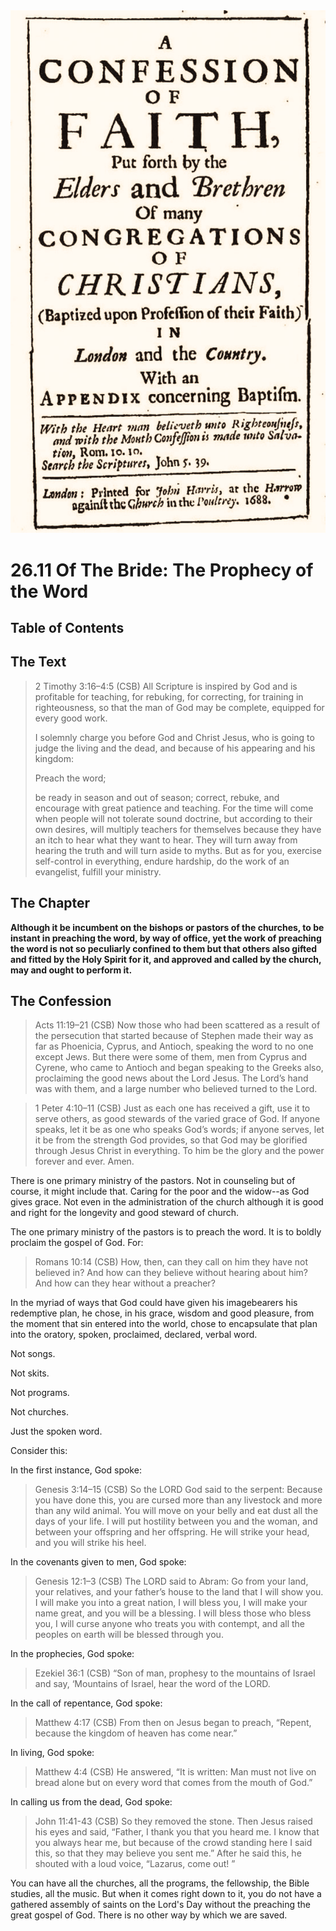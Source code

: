 <img class="intro-right" src="../images/art-1689.png">

# 26.11 Of The Bride: The Prophecy of the Word

## Table of Contents

<!-- toc -->

## The Text

>2 Timothy 3:16–4:5 (CSB) All Scripture is inspired by God and is profitable for teaching, for rebuking, for correcting, for training in righteousness, so that the man of God may be complete, equipped for every good work.  
>
>I solemnly charge you before God and Christ Jesus, who is going to judge the living and the dead, and because of his appearing and his kingdom:  
>
><bgy>Preach the word;</bgy>  
>
>be ready in season and out of season; correct, rebuke, and encourage with great patience and teaching. For the time will come when people will not tolerate sound doctrine, but according to their own desires, will multiply teachers for themselves because they have an itch to hear what they want to hear. They will turn away from hearing the truth and will turn aside to myths. But as for you, exercise self-control in everything, endure hardship, do the work of an evangelist, fulfill your ministry.

## The Chapter

**Although it be incumbent on the bishops or pastors of the churches, to be instant in preaching the word, by way of office, yet the work of preaching the word is not so peculiarly confined to them but that others also gifted and fitted by the Holy Spirit for it, and approved and called by the church, may and ought to perform it.**

## The Confession

>Acts 11:19–21 (CSB) Now those who had been scattered as a result of the persecution that started because of Stephen made their way as far as Phoenicia, Cyprus, and Antioch, speaking the word to no one except Jews. But there were some of them, men from Cyprus and Cyrene, who came to Antioch and began speaking to the Greeks also, proclaiming the good news about the Lord Jesus. The Lord’s hand was with them, and a large number who believed turned to the Lord.

>1 Peter 4:10–11 (CSB) Just as each one has received a gift, use it to serve others, as good stewards of the varied grace of God. If anyone speaks, let it be as one who speaks God’s words; if anyone serves, let it be from the strength God provides, so that God may be glorified through Jesus Christ in everything. To him be the glory and the power forever and ever. Amen.

There is one primary ministry of the pastors. Not in counseling but of course, it might include that. Caring for the poor and the widow--as God gives grace. Not even in the administration of the church although it is good and right for the longevity and good steward of church.

The one primary ministry of the pastors is to preach the word. It is to boldly proclaim the gospel of God. For:

>Romans 10:14 (CSB) How, then, can they call on him they have not believed in? And how can they believe without hearing about him? And how can they hear without a preacher?

In the myriad of ways that God could have given his imagebearers his redemptive plan, he chose, in his grace, wisdom and good pleasure, from the moment that sin entered into the world, chose to encapsulate that plan into the oratory, spoken, proclaimed, declared, verbal word.

Not songs.

Not skits.

Not programs.

Not churches.

Just the spoken word.

Consider this:

In the first instance, God spoke:

>Genesis 3:14–15 (CSB) So the LORD God said to the serpent: Because you have done this, you are cursed more than any livestock and more than any wild animal. You will move on your belly and eat dust all the days of your life. I will put hostility between you and the woman, and between your offspring and her offspring. He will strike your head, and you will strike his heel.

In the covenants given to men, God spoke:

>Genesis 12:1–3 (CSB) The LORD said to Abram: Go from your land, your relatives, and your father’s house to the land that I will show you. I will make you into a great nation, I will bless you, I will make your name great, and you will be a blessing. I will bless those who bless you, I will curse anyone who treats you with contempt, and all the peoples on earth will be blessed through you.

In the prophecies, God spoke:

>Ezekiel 36:1 (CSB) “Son of man, prophesy to the mountains of Israel and say, ‘Mountains of Israel, hear the word of the LORD.

In the call of repentance, God spoke:

>Matthew 4:17 (CSB) From then on Jesus began to preach, “Repent, because the kingdom of heaven has come near.”

In living, God spoke:

>Matthew 4:4 (CSB) He answered, “It is written: Man must not live on bread alone but on every word that comes from the mouth of God.”

In calling us from the dead, God spoke:

>John 11:41-43 (CSB) So they removed the stone. Then Jesus raised his eyes and said, “Father, I thank you that you heard me. I know that you always hear me, but because of the crowd standing here I said this, so that they may believe you sent me.” After he said this, he shouted with a loud voice, “Lazarus, come out! ”

You can have all the churches, all the programs, the fellowship, the Bible studies, all the music. But when it comes right down to it, you do not have a gathered assembly of saints on the Lord's Day without the preaching the great gospel of God. There is no other way by which we are saved.
